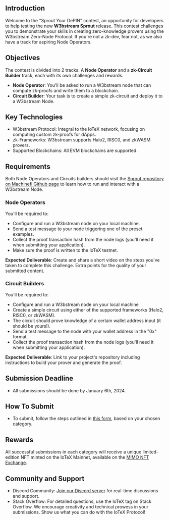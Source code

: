 ## Introduction
Welcome to the "Sprout Your DePIN" contest, an opportunity for developers to help testing the new **W3bstream Sprout** release. This contest challenges you to demonstrate your skills in creating zero-knowledge provers using the W3bstream Zero-Node Protocol. If you're not a zk-dev, fear not, as we also have a track for aspiring Node Operators. 

## Objectives
The contest is divided into 2 tracks. A **Node Operator** and a **zk-Circuit Builder** track, each with its own challenges and rewards. 
- **Node Operator**: You'll be asked to run a W3bstream node that can compute zk-proofs and write them to a blockchain. 
- **Circuit Builder**: Your task is to create a simple zk-circuit and deploy it to a W3bstream Node. 

## Key Technologies
- W3bstream Protocol: Integral to the IoTeX network, focusing on computing custom zk-proofs for dApps.
- zk-Frameworks: W3bstream supports Halo2, RISC0, and zkWASM provers.
- Supported Blockchains: All EVM blockchains are supported.

## Requirements
Both Node Operators and Circuits builders should visit the [Sprout repository on Machinefi Github page](https://github.com/machinefi/sprout) to learn how to run and interact with a W3bstream Node.

### Node Operators
You'll be required to: 
- Configure and run a W3bstream node on your local machine.
- Send a test message to your node triggering one of the preset examples.
- Collect the proof transaction hash from the node logs (you'll need it when submitting your application).
- Make sure the proof is written to the IoTeX testnet.

**Expected Deliverable**: Create and share a short video on the steps you've taken to complete this challenge. Extra points for the quality of your submitted content.

### Circuit Builders 
You'll be required to: 
- Configure and run a W3bstream node on your local machine
- Create a simple circuit using either of the supported frameworks (Halo2, RISC0, or zkWASM).
- The cicruit should prove knowledge of a certain wallet address input (it should be yours!).
- Send a test message to the node with your wallet address in the "0x" format. 
- Collect the proof transaction hash from the node logs (you'll need it when submitting your application).

**Expected Deliverable**: Link to your project's repository including instructions to build your prover and generate the proof. 

## Submission Deadline
- All submissions should be done by January 6th, 2024. 

## How To Submit
- To submit, follow the steps outlined in [this form](https://iotx.typeform.com/sprout), based on your chosen category. 

## Rewards
All successful submissions in each category will receive a unique limited-edition NFT minted on the IoTeX Mainnet, available on the [MIMO NFT Exchange](https://nft.mimo.exchange/).

## Community and Support
- Discord Community: [Join our Discord server](https://discord.gg/AajbtmpQ) for real-time discussions and support.
- Stack Overflow: For detailed questions, use the IoTeX tag on Stack Overflow.
We encourage creativity and technical prowess in your submissions. Show us what you can do with the IoTeX Protocol!
